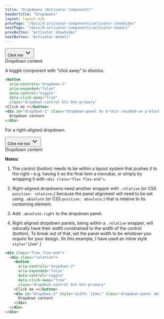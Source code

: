 ```yaml
---
title: "Dropdowns (Activator Component)"
headerTitle: "Dropdowns"
layout: layout.njk
prevPage: "/docs/9-activator-components/activator-showhides"
nextPage: "/docs/9-activator-components/activator-modals"
prevButton: "Activator showhides"
nextButton: "Activator modals"
---
```


<div class="mb-3">
  <button
    aria-controls="dropdown-1"
    aria-expanded="false"
    data-control="toggle"
    data-click-away="true"
    class="dropdown-control btn btn-primary"
  >Click me <svg xmlns="http://www.w3.org/2000/svg" class="icon icon-tabler icon-tabler-chevron-down" width="24" height="24" viewBox="0 0 24 24" stroke-width="2" stroke="currentColor" fill="none" stroke-linecap="round" stroke-linejoin="round"><path stroke="none" d="M0 0h24v24H0z" fill="none"/><polyline points="6 9 12 15 18 9" /></svg>
  </button>
  <div id="dropdown-1" class="dropdown-panel bs b-thin rounded-sm p-block bg-color-background">
    Dropdown content
  </div>
</div>

A toggle component with “click away” to dismiss.

```html
<button
  aria-controls="dropdown-1"
  aria-expanded="false"
  data-control="toggle"
  data-click-away="true"
  class="dropdown-control btn btn-primary"
>Click me ▾</button>
<div id="dropdown-1" class="dropdown-panel bs b-thin rounded-sm p-block bg-color-background">
  Dropdown content
</div>
```

For a right-aligned dropdown:

<div class="flex flex-end mb-3">
<div class="relative">
<button
  aria-controls="dropdown-2"
  aria-expanded="false"
  data-control="toggle"
  data-click-away="true"
  class="dropdown-control btn btn-primary"
>Click me too <svg xmlns="http://www.w3.org/2000/svg" class="icon icon-tabler icon-tabler-chevron-down" width="24" height="24" viewBox="0 0 24 24" stroke-width="2" stroke="currentColor" fill="none" stroke-linecap="round" stroke-linejoin="round"><path stroke="none" d="M0 0h24v24H0z" fill="none"/><polyline points="6 9 12 15 18 9" /></svg></button>
<div id="dropdown-2" class="dropdown-panel absolute right bs b-thin rounded-sm p-block bg-color-background" style="width: 12em;">
  Dropdown content
</div>
</div>
</div>

**Notes:**

1. The control (button) needs to be within a layout system that pushes it to the right – e.g. having it as the final item a menubar, or simply by wrapping it with `<div class="flex flex-end">`.

2. Right-aligned dropdowns need another wrapper with `.relative` (or CSS `position: relative;`) because the panel alignment will need to be set using `.absolute` (or CSS `position: absolute;`) that is relative to its containing element.

3. Add `.absolute.right` to the dropdown panel.

4. Right aligned dropdown panels, being within a `.relative` wrapper, will naturally have their width constrained to the width of the control (button). To break out of that, set the panel width to be _whatever you require_ for your design. (In this example, I have used an inline style `style="12em"`.)

```html
<div class="flex flex-end">
  <div class="relative">
    <button
      aria-controls="dropdown-2"
      aria-expanded="false"
      data-control="toggle"
      data-click-away="true"
      class="dropdown-control btn btn-primary"
    >Click me ▾</button>
    <div id="dropdown-2" style="width: 12em;" class="dropdown-panel absolute right bs b-thin rounded-sm p-block bg-color-background">
      Dropdown content
    </div>
  </div>
</div>
```